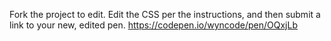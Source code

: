 Fork the project to edit. Edit the CSS per the instructions, and then submit a link to your new, edited pen. https://codepen.io/wyncode/pen/OQxjLb
